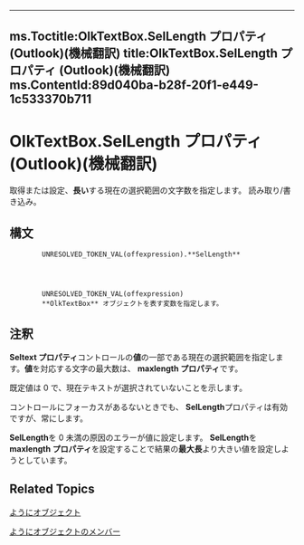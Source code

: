 

---
ms.Toctitle:OlkTextBox.SelLength プロパティ (Outlook)(機械翻訳)
title:OlkTextBox.SelLength プロパティ (Outlook)(機械翻訳)
ms.ContentId:89d040ba-b28f-20f1-e449-1c533370b711
---
# OlkTextBox.SelLength プロパティ (Outlook)(機械翻訳)




取得または設定、**長い**する現在の選択範囲の文字数を指定します。 読み取り/書き込み。

## 構文

            UNRESOLVED_TOKEN_VAL(offexpression).**SelLength**




            UNRESOLVED_TOKEN_VAL(offexpression)
            **OlkTextBox** オブジェクトを表す変数を指定します。



## 注釈
**Seltext プロパティ**コントロールの**値**の一部である現在の選択範囲を指定します。**値**を対応する文字の最大数は、 **maxlength プロパティ**です。



既定値は 0 で、現在テキストが選択されていないことを示します。




コントロールにフォーカスがあるないときでも、 **SelLength**プロパティは有効ですが、常にします。



**SelLength**を 0 未満の原因のエラーが値に設定します。  **SelLength**を**maxlength プロパティ**を設定することで結果の**最大長**より大きい値を設定しようとしています。



## Related Topics

[ようにオブジェクト](8c9438bf-e20a-2f70-90ac-097cf09594ca.md)

[ようにオブジェクトのメンバー](f4a5f9ea-15f7-164e-d7ca-77a0842105c8.md)




